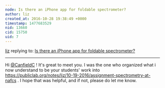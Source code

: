```yaml
---
node: Is there an iPhone app for foldable spectrometer?
author: liz
created_at: 2016-10-28 19:38:49 +0000
timestamp: 1477683529
nid: 13660
cid: 15750
uid: 7
---
```




[liz](../profile/liz) replying to: [Is there an iPhone app for foldable spectrometer?](../notes/CanfieldC/10-27-2016/is-there-an-iphone-app-for-foldable-spectrometer)

----
Hi [@CanfieldC](/profile/CanfieldC) ! It's great to meet you. I was the one who organized what i now understand to be your students' work into https://publiclab.org/notes/liz/10-19-2016/assignment-spectrometry-at-nafcs . I hope that was helpful, and if not, please do let me know. 